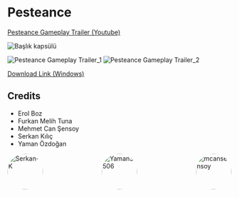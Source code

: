 # Pesteance


[Pesteance Gameplay Trailer (Youtube)](https://www.youtube.com/watch?v=I95fx3esATU)

![Başlık kapsülü](https://github.com/user-attachments/assets/b0ca9df8-6cbb-4da2-93d8-d23851071467)

![Pesteance Gameplay Trailer_1](https://github.com/user-attachments/assets/72f605c0-3271-4895-8460-bab22406f24b)
![Pesteance Gameplay Trailer_2](https://github.com/user-attachments/assets/6b1045a2-c61a-4486-9099-d341ba5601d6)

[Download Link (Windows)](https://anomalic-dreams-studios.itch.io/pesteance)

## Credits
- Erol Boz
- Furkan Melih Tuna
- Mehmet Can Şensoy
- Serkan Kılıç
- Yaman Özdoğan

<div style="display: flex; justify-content: space-between; align-items: center;">

  <a href="https://github.com/Serkan-K">
    <img src="https://contrib.rocks/image?repo=Serkan-K/Serkan-K" alt="Serkan-K" style="width: 80px; height: 80px; border-radius: 50%; object-fit: cover;" />
  </a>

  <a href="https://github.com/Yaman3506">
    <img src="https://contrib.rocks/image?repo=Yaman3506/Yaman3506" alt="Yaman3506" style="width: 80px; height: 80px; border-radius: 50%; object-fit: cover;" />
  </a>

  <a href="https://github.com/mcansensoy">
    <img src="https://avatars.githubusercontent.com/u/163874076?v=4" alt="mcansensoy" style="width: 80px; height: 80px; border-radius: 50%; object-fit: cover;" />
  </a>

</div>
